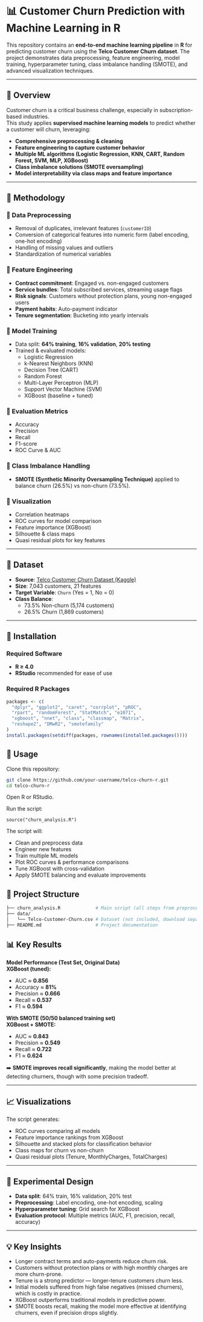 # 📊 Customer Churn Prediction with Machine Learning in R

This repository contains an **end-to-end machine learning pipeline** in **R** for predicting customer churn using the **Telco Customer Churn dataset**. The project demonstrates data preprocessing, feature engineering, model training, hyperparameter tuning, class imbalance handling (SMOTE), and advanced visualization techniques.

---

## 📖 Overview

Customer churn is a critical business challenge, especially in subscription-based industries.  
This study applies **supervised machine learning models** to predict whether a customer will churn, leveraging:

- **Comprehensive preprocessing & cleaning**  
- **Feature engineering to capture customer behavior**  
- **Multiple ML algorithms (Logistic Regression, KNN, CART, Random Forest, SVM, MLP, XGBoost)**  
- **Class imbalance solutions (SMOTE oversampling)**  
- **Model interpretability via class maps and feature importance**  

---

## 🔁 Methodology

### 🔹 Data Preprocessing
- Removal of duplicates, irrelevant features (`customerID`)  
- Conversion of categorical features into numeric form (label encoding, one-hot encoding)  
- Handling of missing values and outliers  
- Standardization of numerical variables  

### 🔹 Feature Engineering
- **Contract commitment**: Engaged vs. non-engaged customers  
- **Service bundles**: Total subscribed services, streaming usage flags  
- **Risk signals**: Customers without protection plans, young non-engaged users  
- **Payment habits**: Auto-payment indicator  
- **Tenure segmentation**: Bucketing into yearly intervals  

### 🔹 Model Training
- Data split: **64% training**, **16% validation**, **20% testing**  
- Trained & evaluated models:
  - Logistic Regression  
  - k-Nearest Neighbors (KNN)  
  - Decision Tree (CART)  
  - Random Forest  
  - Multi-Layer Perceptron (MLP)  
  - Support Vector Machine (SVM)  
  - XGBoost (baseline + tuned)  

### 🔹 Evaluation Metrics
- Accuracy  
- Precision  
- Recall  
- F1-score  
- ROC Curve & AUC  

### 🔹 Class Imbalance Handling
- **SMOTE (Synthetic Minority Oversampling Technique)** applied to balance churn (26.5%) vs non-churn (73.5%).  

### 🔹 Visualization
- Correlation heatmaps  
- ROC curves for model comparison  
- Feature importance (XGBoost)  
- Silhouette & class maps  
- Quasi residual plots for key features  

---

## 📂 Dataset

- **Source**: [Telco Customer Churn Dataset (Kaggle)](https://www.kaggle.com/blastchar/telco-customer-churn)  
- **Size**: 7,043 customers, 21 features  
- **Target Variable**: `Churn` (Yes = 1, No = 0)  
- **Class Balance**:  
  - 73.5% Non-churn (5,174 customers)  
  - 26.5% Churn (1,869 customers)  

---

## 🚀 Installation

### Required Software
- **R ≥ 4.0**
- **RStudio** recommended for ease of use  

### Required R Packages

```r
packages <- c(
  "dplyr", "ggplot2", "caret", "corrplot", "pROC", 
  "rpart", "randomForest", "StatMatch", "e1071", 
  "xgboost", "nnet", "class", "classmap", "Matrix", 
  "reshape2", "DMwR2", "smotefamily"
)
install.packages(setdiff(packages, rownames(installed.packages())))
```
## 🎯 Usage

Clone this repository:

```bash
git clone https://github.com/your-username/telco-churn-r.git
cd telco-churn-r
```
Open R or RStudio.

Run the script:

```source("churn_analysis.R")```

The script will:
- Clean and preprocess data
- Engineer new features
- Train multiple ML models
- Plot ROC curves & performance comparisons
- Tune XGBoost with cross-validation
- Apply SMOTE balancing and evaluate improvements

## 📁 Project Structure

```bash
├── churn_analysis.R             # Main script (all steps from preprocessing to evaluation)
├── data/
│   └── Telco-Customer-Churn.csv # Dataset (not included, download separately)
├── README.md                    # Project documentation

```

## 📊 Key Results

**Model Performance (Test Set, Original Data)**  
**XGBoost (tuned):**

- AUC ≈ **0.856**  
- Accuracy ≈ **81%**  
- Precision ≈ **0.666**  
- Recall ≈ **0.537**  
- F1 ≈ **0.594**  

**With SMOTE (50/50 balanced training set)**  
**XGBoost + SMOTE:**

- AUC ≈ **0.843**  
- Precision ≈ **0.549**  
- Recall ≈ **0.722**  
- F1 ≈ **0.624**  

➡️ **SMOTE improves recall significantly**, making the model better at detecting churners, though with some precision tradeoff.

---

## 📈 Visualizations

The script generates:

- ROC curves comparing all models  
- Feature importance rankings from XGBoost  
- Silhouette and stacked plots for classification behavior  
- Class maps for churn vs non-churn  
- Quasi residual plots (Tenure, MonthlyCharges, TotalCharges)  

---

## 🔬 Experimental Design

- **Data split**: 64% train, 16% validation, 20% test  
- **Preprocessing**: Label encoding, one-hot encoding, scaling  
- **Hyperparameter tuning**: Grid search for XGBoost  
- **Evaluation protocol**: Multiple metrics (AUC, F1, precision, recall, accuracy)  

---

## 💡 Key Insights

- Longer contract terms and auto-payments reduce churn risk.  
- Customers without protection plans or with high monthly charges are more churn-prone.  
- Tenure is a strong predictor — longer-tenure customers churn less.  
- Initial models suffered from high false negatives (missed churners), which is costly in practice.  
- XGBoost outperforms traditional models in predictive power.  
- SMOTE boosts recall, making the model more effective at identifying churners, even if precision drops slightly.  

  
